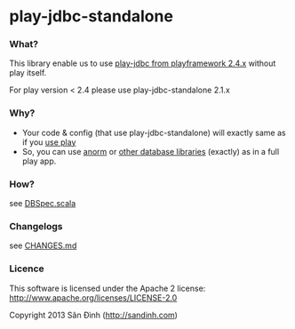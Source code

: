 play-jdbc-standalone
====================
### What?
This library enable us to use [play-jdbc from playframework 2.4.x](https://github.com/playframework/playframework/blob/2.4.x/framework/src/play-jdbc/src/main/scala/play/api/db/DB.scala) without play itself.

For play version < 2.4 please use play-jdbc-standalone 2.1.x

### Why?
+ Your code & config (that use play-jdbc-standalone) will exactly same as if you [use play](http://www.playframework.com/documentation/2.4.x/ScalaDatabase)
+ So, you can use [anorm](http://www.playframework.com/documentation/2.4.x/ScalaAnorm) or [other database libraries](http://www.playframework.com/documentation/2.4.x/ScalaDatabaseOthers) (exactly) as in a full play app.

### How?
see [DBSpec.scala](https://github.com/giabao/play-jdbc-standalone/blob/master/src/test/scala/play/api/DBSpec.scala)

### Changelogs
see [CHANGES.md](CHANGES.md)

### Licence
This software is licensed under the Apache 2 license:
http://www.apache.org/licenses/LICENSE-2.0

Copyright 2013 Sân Đình (http://sandinh.com)
